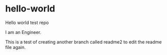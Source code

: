 # hello-world
Hello world test repo

I am an Engineer.

This is a test of creating another  branch called readme2 to edit the readme file again.
